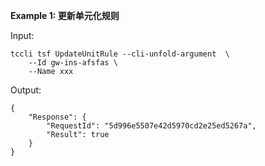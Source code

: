 **Example 1: 更新单元化规则**



Input: 

```
tccli tsf UpdateUnitRule --cli-unfold-argument  \
    --Id gw-ins-afsfas \
    --Name xxx
```

Output: 
```
{
    "Response": {
        "RequestId": "5d996e5507e42d5970cd2e25ed5267a",
        "Result": true
    }
}
```

